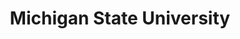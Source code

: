 ---
blog: https://blogs.lib.msu.edu/
codehost: https://github.com/https://github.com/Michigan-State-University
facebook: http://www.facebook.com/spartans.msu
images:
- msu_edu-icon.svg
- msu_edu-ar21.svg
logohandle: msu_edu
sort: michigan_state
title: Michigan State University
twitter: https://x.com/michiganstateu
website: https://msu.edu/
wikipedia: https://en.wikipedia.org/wiki/Michigan_State_University
---